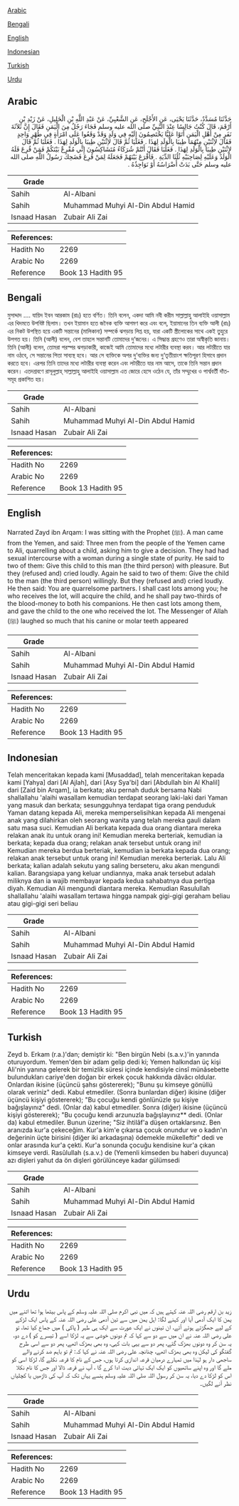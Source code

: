 [Arabic](#arabic)

[Bengali](#bengali)

[English](#english)

[Indonesian](#indonesian)

[Turkish](#turkish)

[Urdu](#urdu)

## Arabic


<div dir="rtl" lang="ar" style={{fontSize:'larger',backgroundColor:'#f8f9fa',padding:20}}>
حَدَّثَنَا مُسَدَّدٌ، حَدَّثَنَا يَحْيَى، عَنِ الأَجْلَحِ، عَنِ الشَّعْبِيِّ، عَنْ عَبْدِ اللَّهِ بْنِ الْخَلِيلِ، عَنْ زَيْدِ بْنِ أَرْقَمَ، قَالَ كُنْتُ جَالِسًا عِنْدَ النَّبِيِّ صلى الله عليه وسلم فَجَاءَ رَجُلٌ مِنَ الْيَمَنِ فَقَالَ إِنَّ ثَلاَثَةَ نَفَرٍ مِنْ أَهْلِ الْيَمَنِ أَتَوْا عَلِيًّا يَخْتَصِمُونَ إِلَيْهِ فِي وَلَدٍ وَقَدْ وَقَعُوا عَلَى امْرَأَةٍ فِي طُهْرٍ وَاحِدٍ فَقَالَ لاِثْنَيْنِ مِنْهُمَا طِيبَا بِالْوَلَدِ لِهَذَا ‏.‏ فَغَلَيَا ثُمَّ قَالَ لاِثْنَيْنِ طِيبَا بِالْوَلَدِ لِهَذَا ‏.‏ فَغَلَبَا ثُمَّ قَالَ لاِثْنَيْنِ طِيبَا بِالْوَلَدِ لِهَذَا ‏.‏ فَغَلَبَا فَقَالَ أَنْتُمْ شُرَكَاءُ مُتَشَاكِسُونَ إِنِّي مُقْرِعٌ بَيْنَكُمْ فَمَنْ قُرِعَ فَلَهُ الْوَلَدُ وَعَلَيْهِ لِصَاحِبَيْهِ ثُلُثَا الدِّيَةِ ‏.‏ فَأَقْرَعَ بَيْنَهُمْ فَجَعَلَهُ لِمَنْ قُرِعَ فَضَحِكَ رَسُولُ اللَّهِ صلى الله عليه وسلم حَتَّى بَدَتْ أَضْرَاسُهُ أَوْ نَوَاجِذُهُ ‏.‏
</div>
<div style={{backgroundColor:'#f8f9fa',padding:20, marginBottom: 10}}><table> <thead> <tr> <th>Grade</th> <th></th> </tr> </thead> <tbody> <tr><td>Sahih</td><td>Al-Albani</td></tr><tr><td>Sahih</td><td>Muhammad Muhyi Al-Din Abdul Hamid</td></tr><tr><td>Isnaad Hasan</td><td>Zubair Ali Zai</td></tr></tbody></table><table> <thead> <tr> <th>References:</th> <th></th> </tr> </thead> <tbody><tr><td>Hadith No</td><td>2269</td></tr><tr><td>Arabic No</td><td>2269</td></tr><tr><td>Reference</td><td>Book 13 Hadith 95</td></tr></tbody></table></div>

## Bengali


<div dir="ltr" lang="bn" style={{fontSize:'larger',backgroundColor:'#f8f9fa',padding:20}}>
মুসাদ্দাদ .... যায়িদ ইবন আরকাম (রাঃ) হতে বর্ণিত। তিনি বলেন, একদা আমি নবী করীম সাল্লাল্লাহু আলাইহি ওয়াসাল্লাম এর খিদমতে উপবিষ্ট ছিলাম। তখন ইয়ামান হতে জনৈক ব্যক্তি আগমণ করে এবং বলে, ইয়ামানের তিন ব্যক্তি আলী (রাঃ) এর নিকট উপস্থিত হয়ে একটি সন্তানের (মালিকানা) সম্পর্কে ঝগড়ায় লিপ্ত হয়, যারা একটি স্ত্রীলোকের সাথে একই তুহুরে উপগত হয়। তিনি (আলী) বলেন, বেশ তাহলে সন্তানটি তোমাদের দু‘জনের। এ সিদ্ধান্ত গ্রহণেও তারা অস্বীকৃতি জানায়। তিনি (আলী) বলেন, তোমরা পরস্পর ঝগড়াকারী, কাজেই আমি তোমাদের মধ্যে লটারীর ব্যবস্থা করব। আর লটারীতে যার নাম ওঠবে, সে সন্তানের পিতা সাব্যস্থ হবে। আর সে ব্যক্তিকে অপর দু‘ব্যক্তির জন্য দু‘তৃতীয়াংশ ক্ষতিপূরণ হিসাবে প্রদান করতে হবে। এরপর তিনি তাদের মধ্যে লটারীর ব্যবস্থা করেন এবং লটারীতে যার নাম আসে, তাকে তিনি সন্তান প্রদান করেন। এতদশ্রবণে রাসূলুল্লাহ্ সাল্লাল্লাহু আলাইহি ওয়াসাল্লাম এত জোরে হেসে ওঠেন যে, তাঁর সম্মুখের ও পার্শ্ববর্তী দাঁতসমূহ প্রকাশিত হয়।
</div>
<div style={{backgroundColor:'#f8f9fa',padding:20, marginBottom: 10}}><table> <thead> <tr> <th>Grade</th> <th></th> </tr> </thead> <tbody> <tr><td>Sahih</td><td>Al-Albani</td></tr><tr><td>Sahih</td><td>Muhammad Muhyi Al-Din Abdul Hamid</td></tr><tr><td>Isnaad Hasan</td><td>Zubair Ali Zai</td></tr></tbody></table><table> <thead> <tr> <th>References:</th> <th></th> </tr> </thead> <tbody><tr><td>Hadith No</td><td>2269</td></tr><tr><td>Arabic No</td><td>2269</td></tr><tr><td>Reference</td><td>Book 13 Hadith 95</td></tr></tbody></table></div>

## English


<div dir="ltr" lang="en" style={{fontSize:'larger',backgroundColor:'#f8f9fa',padding:20}}>
Narrated Zayd ibn Arqam: I was sitting with the Prophet (ﷺ). A man came from the Yemen, and said: Three men from the people of the Yemen came to Ali, quarrelling about a child, asking him to give a decision. They had had sexual intercourse with a woman during a single state of purity. He said to two of them: Give this child to this man (the third person) with pleasure. But they (refused and) cried loudly. Again he said to two of them: Give the child to the man (the third person) willingly. But they (refused and) cried loudly. He then said: You are quarrelsome partners. I shall cast lots among you; he who receives the lot, will acquire the child, and he shall pay two-thirds of the blood-money to both his companions. He then cast lots among them, and gave the child to the one who received the lot. The Messenger of Allah (ﷺ) laughed so much that his canine or molar teeth appeared
</div>
<div style={{backgroundColor:'#f8f9fa',padding:20, marginBottom: 10}}><table> <thead> <tr> <th>Grade</th> <th></th> </tr> </thead> <tbody> <tr><td>Sahih</td><td>Al-Albani</td></tr><tr><td>Sahih</td><td>Muhammad Muhyi Al-Din Abdul Hamid</td></tr><tr><td>Isnaad Hasan</td><td>Zubair Ali Zai</td></tr></tbody></table><table> <thead> <tr> <th>References:</th> <th></th> </tr> </thead> <tbody><tr><td>Hadith No</td><td>2269</td></tr><tr><td>Arabic No</td><td>2269</td></tr><tr><td>Reference</td><td>Book 13 Hadith 95</td></tr></tbody></table></div>

## Indonesian


<div dir="ltr" lang="id" style={{fontSize:'larger',backgroundColor:'#f8f9fa',padding:20}}>
Telah menceritakan kepada kami [Musaddad], telah menceritakan kepada kami [Yahya] dari [Al Ajlah], dari [Asy Sya'bi] dari [Abdullah bin Al Khalil] dari [Zaid bin Arqam], ia berkata; aku pernah duduk bersama Nabi shallallahu 'alaihi wasallam kemudian terdapat seorang laki-laki dari Yaman yang masuk dan berkata; sesungguhnya terdapat tiga orang penduduk Yaman datang kepada Ali, mereka memperselisihkan kepada Ali mengenai anak yang dilahirkan oleh seorang wanita yang telah mereka gauli dalam satu masa suci. Kemudian Ali berkata kepada dua orang diantara mereka relakan anak itu untuk orang ini! Kemudian mereka berteriak, kemudian ia berkata; kepada dua orang; relakan anak tersebut untuk orang ini! Kemudian mereka berdua berteriak, kemudian ia berkata kepada dua orang; relakan anak tersebut untuk orang ini! Kemudian mereka berteriak. Lalu Ali berkata; kalian adalah sekutu yang saling berseteru, aku akan mengundi kalian. Barangsiapa yang keluar undiannya, maka anak tersebut adalah miliknya dan ia wajib membayar kepada kedua sahabatnya dua pertiga diyah. Kemudian Ali mengundi diantara mereka. Kemudian Rasulullah shallallahu 'alaihi wasallam tertawa hingga nampak gigi-gigi geraham beliau atau gigi-gigi seri beliau
</div>
<div style={{backgroundColor:'#f8f9fa',padding:20, marginBottom: 10}}><table> <thead> <tr> <th>Grade</th> <th></th> </tr> </thead> <tbody> <tr><td>Sahih</td><td>Al-Albani</td></tr><tr><td>Sahih</td><td>Muhammad Muhyi Al-Din Abdul Hamid</td></tr><tr><td>Isnaad Hasan</td><td>Zubair Ali Zai</td></tr></tbody></table><table> <thead> <tr> <th>References:</th> <th></th> </tr> </thead> <tbody><tr><td>Hadith No</td><td>2269</td></tr><tr><td>Arabic No</td><td>2269</td></tr><tr><td>Reference</td><td>Book 13 Hadith 95</td></tr></tbody></table></div>

## Turkish


<div dir="ltr" lang="tr" style={{fontSize:'larger',backgroundColor:'#f8f9fa',padding:20}}>
Zeyd b. Erkam (r.a.)'dan; demiştir ki: "Ben birgün Nebi (s.a.v.)'in yanında oturuyordum. Yemen'den bir adam gelip dedi ki; Yemen halkından üç kişi Ali'nin yanına gelerek bir temizlik süresi içinde kendisiyle cinsî münâsebette bulundukları cariye'den doğan bir erkek çocuk hakkında dâvâcı oldular. Onlardan ikisine (üçüncü şahsı göstererek); "Bunu şu kimseye gönüllü olarak veriniz" dedi. Kabul etmediler. (Sonra bunlardan diğer) ikisine (diğer üçüncü kişiyi göstererek); "Bu çocuğu kendi gönlünüzle şu kişiye bağışlayınız" dedi. (Onlar da) kabul etmediler. Sonra (diğer) ikisine (üçüncü kişiyi göstererek); "Bu çocuğu kendi arzunuzla bağışlayınız** dedi. (Onlar da) kabul etmediler. Bunun üzerine; "Siz ihtilâf'a düşen ortaklarsınız. Ben aranızda kur'a çekeceğim. Kur'a kim'e çıkarsa çocuk onundur ve o kadın'ın değerinin üçte birisini (diğer iki arkadaşına) ödemekle mükelleftir" dedi ve onlar arasında kur'a çekti. Kur'a sonunda çocuğu kendisine kur'a çıkan kimseye verdi. Rasûlullah (s.a.v.) de (Yemenli kimseden bu haberi duyunca) azı dişleri yahut da ön dişleri görülünceye kadar gülümsedi
</div>
<div style={{backgroundColor:'#f8f9fa',padding:20, marginBottom: 10}}><table> <thead> <tr> <th>Grade</th> <th></th> </tr> </thead> <tbody> <tr><td>Sahih</td><td>Al-Albani</td></tr><tr><td>Sahih</td><td>Muhammad Muhyi Al-Din Abdul Hamid</td></tr><tr><td>Isnaad Hasan</td><td>Zubair Ali Zai</td></tr></tbody></table><table> <thead> <tr> <th>References:</th> <th></th> </tr> </thead> <tbody><tr><td>Hadith No</td><td>2269</td></tr><tr><td>Arabic No</td><td>2269</td></tr><tr><td>Reference</td><td>Book 13 Hadith 95</td></tr></tbody></table></div>

## Urdu


<div dir="rtl" lang="ur" style={{fontSize:'larger',backgroundColor:'#f8f9fa',padding:20}}>
زید بن ارقم رضی اللہ عنہ کہتے ہیں کہ میں نبی اکرم صلی اللہ علیہ وسلم کے پاس بیٹھا ہوا تھا اتنے میں یمن کا ایک آدمی آیا اور کہنے لگا: اہل یمن میں سے تین آدمی علی رضی اللہ عنہ کے پاس ایک لڑکے کے لیے جھگڑتے ہوئے آئے، ان تینوں نے ایک عورت سے ایک ہی طہر ( پاکی ) میں جماع کیا تھا، تو علی رضی اللہ عنہ نے ان میں سے دو سے کہا کہ تم دونوں خوشی سے یہ لڑکا اسے ( تیسرے کو ) دے دو، یہ سن کر وہ دونوں بھڑک گئے، پھر دو سے یہی بات کہی، وہ بھی بھڑک اٹھے، پھر دو سے اسی طرح گفتگو کی لیکن وہ بھی بھڑک اٹھے، چنانچہ علی رضی اللہ عنہ نے کہا کہ: تم تو باہم ضد کرنے والے ساجھی دار ہو لہٰذا میں تمہارے درمیان قرعہ اندازی کرتا ہوں، جس کے نام کا قرعہ نکلے گا، لڑکا اسی کو ملے گا اور وہ اپنے ساتھیوں کو ایک ایک تہائی دیت ادا کرے گا ، آپ نے قرعہ ڈالا اور جس کا نام نکلا اس کو لڑکا دے دیا، یہ سن کر رسول اللہ صلی اللہ علیہ وسلم ہنسے یہاں تک کہ آپ کی ڈاڑھیں یا کچلیاں نظر آنے لگیں۔
</div>
<div style={{backgroundColor:'#f8f9fa',padding:20, marginBottom: 10}}><table> <thead> <tr> <th>Grade</th> <th></th> </tr> </thead> <tbody> <tr><td>Sahih</td><td>Al-Albani</td></tr><tr><td>Sahih</td><td>Muhammad Muhyi Al-Din Abdul Hamid</td></tr><tr><td>Isnaad Hasan</td><td>Zubair Ali Zai</td></tr></tbody></table><table> <thead> <tr> <th>References:</th> <th></th> </tr> </thead> <tbody><tr><td>Hadith No</td><td>2269</td></tr><tr><td>Arabic No</td><td>2269</td></tr><tr><td>Reference</td><td>Book 13 Hadith 95</td></tr></tbody></table></div>